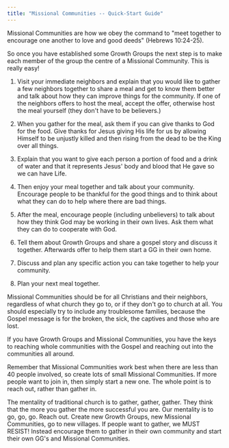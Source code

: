 ```yaml
---
title: "Missional Communities -- Quick-Start Guide"
---
```


Missional Communities are how we obey the command to "meet together to encourage one another to love and good deeds" (Hebrews 10:24-25).

So once you have established some Growth Groups the next step is to make each member of the group the centre of a Missional Community. This is really easy!

1. Visit your immediate neighbors and explain that you would like to gather a few neighbors together to share a meal and get to know them better and talk about how they can improve things for the community. If one of the neighbors offers to host the meal, accept the offer, otherwise host the meal yourself (they don't have to be believers.)

2. When you gather for the meal, ask them if you can give thanks to God for the food. Give thanks for Jesus giving His life for us by allowing Himself to be unjustly killed and then rising from the dead to be the King over all things.

3. Explain that you want to give each person a portion of food and a drink of water and that it represents Jesus' body and blood that He gave so we can have Life.

4. Then enjoy your meal together and talk about your community. Encourage people to be thankful for the good things and to think about what they can do to help where there are bad things.

5. After the meal, encourage people (including unbelievers) to talk about how they think God may be working in their own lives. Ask them what they can do to cooperate with God.

6. Tell them about Growth Groups and share a gospel story and discuss it together. Afterwards offer to help them start a GG in their own home.

7. Discuss and plan any specific action you can take together to help your community.

8. Plan your next meal together.

Missional Communities should be for all Christians and their neighbors, regardless of what church they go to, or if they don't go to church at all. You should especially try to include any troublesome families, because the Gospel message is for the broken, the sick, the captives and those who are lost.

If you have Growth Groups and Missional Communities, you have the keys to reaching whole communities with the Gospel and reaching out into the communities all around.

Remember that Missional Communities work best when there are less than 40 people involved, so create lots of small Missional Communities. If more people want to join in, then simply start a new one. The whole point is to reach out, rather than gather in.

The mentality of traditional church is to gather, gather, gather. They think that the more you gather the more successful you are. Our mentality is to go, go, go. Reach out. Create new Growth Groups, new Missional Communities, go to new villages. If people want to gather, we MUST RESIST! Instead encourage them to gather in their own community and start their own GG's and Missional Communities.